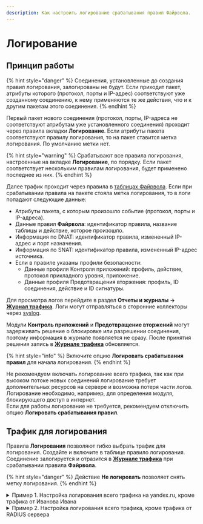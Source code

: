 ```yaml
---
description: Как настроить логирование срабатывания правил Файрвола.
---
```

# Логирование

## Принцип работы

{% hint style="danger" %}
Соединения, установленные до создания правил логирования, залогированы не будут. Если приходит пакет, атрибуты которого (протокол, порты и IP-адрес) соответствуют уже созданному соединению, к нему применяются те же действия, что и к другим пакетам этого соединения.
{% endhint %}

Первый пакет нового соединения (протокол, порты, IP-адреса не соответствуют атрибутам уже установленного соединения) проходит через правила вкладки **Логирование**. Если атрибуты пакета соответствуют правилу логирования, то на пакет ставится метка логирования. По умолчанию метки нет.

{% hint style="warning" %}
Срабатывают все правила логирования, настроенные на вкладке **Логирование**, по порядку. Если пакет соответствует нескольким правилам логирования, будет применено последнее из них.
{% endhint %}

Далее трафик проходит через правила в [таблицах Файрвола](firewall-tables.md). Если при срабатывании правила на пакете стояла метка логирования, то в логи попадают следующие данные:

* Атрибуты пакета, с которым произошло событие (протокол, порты и IP-адреса).
* Данные правил **Файрвола**: идентификатор правила, название таблицы и действие, которое произошло.
* Информация по DNAT: идентификатор правила, измененный IP-адрес и порт назначения.
* Информация по SNAT: идентификатор правила, измененный IP-адрес источника.
* Если в правиле указаны профили безопасности:
  * Данные профиля Контроля приложений: профиль, действие, протокол прикладного уровня, приложение.
  * Данные профиля Предотвращения вторжения: профиль, ID соединения, действие и ID сигнатуры.

Для просмотра логов перейдите в раздел **Отчеты и журналы -> [Журнал трафика](/settings/reports/logs.md)**. Логи могут отправляться в сторонние коллекторы через [syslog](/settings/reports/syslog.md).

Модули **Контроль приложений** и **Предотвращение вторжений** могут задерживать решение о блокировке или разрешении соединения, поэтому информация в журнале появляется не сразу. После принятия решения запись в [**Журнале трафика**](/settings/reports/logs.md) обновляется.

{% hint style="info" %}
Включите опцию **Логировать срабатывания правил** для начала логирования.
{% endhint %}

Не рекомендуем включать логирование всего трафика, так как при высоком потоке новых соединений логирование требует дополнительных ресурсов на сервере и возможна потеря части логов. Логирование необходимо, например, для определения модуля, блокирующего доступ в интернет.\
Если для работы логирование не требуется, рекомендуем отключить опцию **Логировать срабатывания правил**.

## Трафик для логирования

Правила **Логирования** позволяют гибко выбрать трафик для логирования. Создайте и включите в таблице правило логирования. Соединение залогируется и отразится в [**Журнале трафика**](/settings/reports/logs.md) при срабатывании правила **Файрвола**.

{% hint style="danger" %}
Действие **Не логировать** позволяет снять метку логирования.
{% endhint %}

<details>
<summary>Пример 1. Настройка логирования всего трафика на yandex.ru, кроме трафика от Иванова Ивана</summary>

Настройте правило:

1\. В поле **Источник** выберите _Иванова Ивана_ и переведите опцию **Инвертировать источник** в положение **Включен**.

2\. В поле **Назначение** выберите `yandex.ru`.

3\. Выберите действие **Логировать**.

4\. В поле **Дополнительно** включите правило:

![](/.gitbook/assets/firewall1.png)

Способ настройки через опцию **Инвертировать источник** желательно использовать при небольшом количестве правил логирования. При большом количестве правил логирования более удобен способ, описанный в примере 2.

</details>

<details>
<summary>Пример 2. Настройка логирования всего трафика, кроме трафика от RADIUS сервера</summary>

Настройте два правила: 

1\. Правило с действием **Логировать** для всего трафика.

2\. Правило с действием **Не логировать** для трафика от источника *RADIUS*. 

Расположите второе ниже:

![](/.gitbook/assets/firewall46.png)

</details>